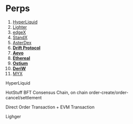 # Perps

1. [HyperLiquid](https://app.gitbook.com/u/tJ4HhRLhQcNizfV3IQRoZIeIfXJ2)&#x20;
2. [Lighter](https://lighter.xyz/)
3. [edgeX](https://app.gitbook.com/u/tJ4HhRLhQcNizfV3IQRoZIeIfXJ2)
4. [StandX](https://app.gitbook.com/o/j9PbAZ6vMXxwmcu5EZsH/s/3ZSTtSac9NWsCL6oS673/)
5. [AsterDex](https://app.gitbook.com/u/tJ4HhRLhQcNizfV3IQRoZIeIfXJ2)
6. [**Drift Protocol**](https://www.drift.trade/)
7. [**Aevo**](https://app.aevo.xyz/perpetual/eth)
8. [**Ethereal**](https://www.ethereal.trade/)
9. [**Ostium**](https://www.ostium.com/)
10. [**DeriW**](https://www.deriw.com/)
11. [MYX](https://myx.finance/en)



HyperLiquid

HotStuff BFT Consensus Chain, on chain order-create/order-cancel/settlement

Direct Order Transaction + EVM Transaction



Lighger







